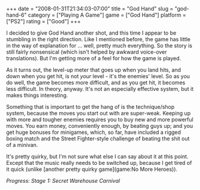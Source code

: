 +++
date = "2008-01-31T21:34:03-07:00"
title = "God Hand"
slug = "god-hand-6"
category = ["Playing A Game"]
game = ["God Hand"]
platform = ["PS2"]
rating = ["Good"]
+++

I decided to give God Hand another shot, and this time I appear to be stumbling in the right direction.  Like I mentioned before, the game has little in the way of explanation for ... well, pretty much everything.  So the story is still fairly nonsensical (which isn't helped by awkward voice-over translations).  But I'm getting more of a feel for how the game is played.

As it turns out, the level-up meter that goes up when you land hits, and down when you get hit, is not <i>your</i> level - it's the enemies' level.  So as you do well, the game becomes more difficult, and as you get hit, it becomes less difficult.  In theory, anyway.  It's not an especially effective system, but it makes things interesting.

Something that is important to get the hang of is the technique/shop system, because the moves you start out with are super-weak.  Keeping up with more and tougher enemies requires you to buy new and more powerful moves.  You earn money, conveniently enough, by beating guys up; and you get huge bonuses for minigames, which, so far, have included a rigged boxing match and the Street Fighter-style challenge of beating the shit out of a minivan.

It's pretty quirky, but I'm not sure what else I can say about it at this point.  Except that the music really needs to be switched up, because I get tired of it quick (unlike [another pretty quirky game](game:No More Heroes)).

<i>Progress: Stage 1: Secret Warehouse Carnival</i>